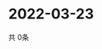 # 2022-03-23
  共 0条

  <!-- BEGIN -->
  <!-- 最后更新时间Wed Mar 23 2022 08:08:10 GMT+0000 (Coordinated Universal Time) -->
  
  <!-- END -->
  
  